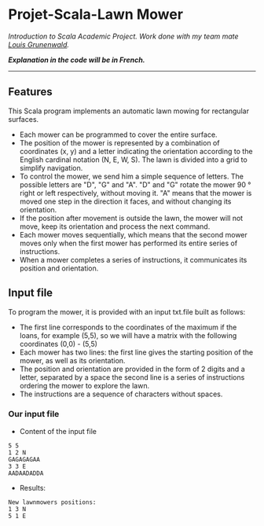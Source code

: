 # Projet-Scala-Lawn Mower
_Introduction to Scala Academic Project. Work done with my team mate [Louis Grunenwald](https://github.com/LouisGrunenwald)._

___Explanation in the code will be in French.___

---

## Features #
This Scala program implements an automatic lawn mowing for rectangular surfaces.
* Each mower can be programmed to cover the entire surface.
* The position of the mower is represented by a combination of coordinates (x, y) and a letter indicating the orientation according to the English cardinal notation (N, E, W, S). The lawn is divided into a grid to simplify navigation.
* To control the mower, we send him a simple sequence of letters. The possible letters are "D", "G" and "A". "D" and "G" rotate the mower 90 ° right or left respectively, without moving it. "A" means that the mower is moved one step in the direction it faces, and without changing its orientation.
* If the position after movement is outside the lawn, the mower will not move, keep its orientation and process the next command.
* Each mower moves sequentially, which means that the second mower moves only when the first mower has performed its entire series of instructions.
* When a mower completes a series of instructions, it communicates its position and orientation.

## Input file #
To program the mower, it is provided with an input txt.file built as follows: 
* The first line corresponds to the coordinates of the maximum if the loans, for example (5,5), so we will have a matrix with the following coordinates (0,0) - (5,5)
* Each mower has two lines: the first line gives the starting position of the mower, as well as its orientation. 
* The position and orientation are provided in the form of 2 digits and a letter,  separated by a space the second line is a series of instructions ordering the mower to explore the lawn. 
* The instructions are a sequence of characters without spaces.


### Our input file ##
* Content of the input file

```raw
5 5
1 2 N
GAGAGAGAA
3 3 E
AADAADADDA
```

  * Results:

```
New lawnmowers positions:
1 3 N
5 1 E
```
